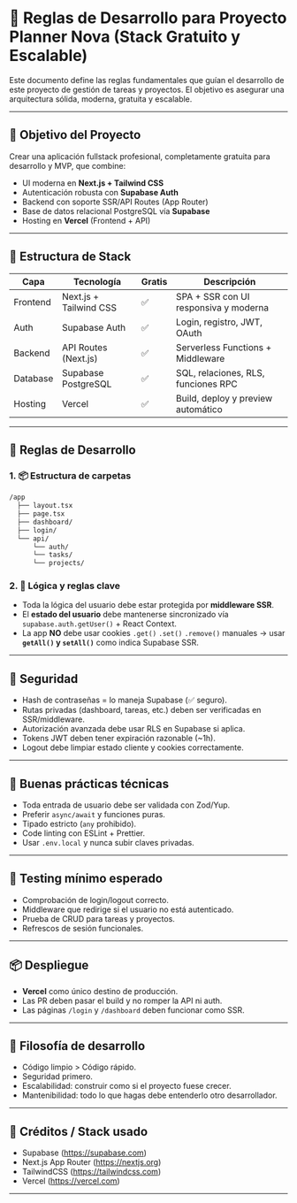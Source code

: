 
# 🚀 Reglas de Desarrollo para Proyecto Planner Nova (Stack Gratuito y Escalable)

Este documento define las reglas fundamentales que guían el desarrollo de este proyecto de gestión de tareas y proyectos. El objetivo es asegurar una arquitectura sólida, moderna, gratuita y escalable.

---

## 🎯 Objetivo del Proyecto

Crear una aplicación fullstack profesional, completamente gratuita para desarrollo y MVP, que combine:

- UI moderna en **Next.js + Tailwind CSS**
- Autenticación robusta con **Supabase Auth**
- Backend con soporte SSR/API Routes (App Router)
- Base de datos relacional PostgreSQL vía **Supabase**
- Hosting en **Vercel** (Frontend + API)

---

## 🧱 Estructura de Stack

| Capa            | Tecnología                  | Gratis | Descripción                                     |
|-----------------|-----------------------------|--------|-------------------------------------------------|
| Frontend        | Next.js + Tailwind CSS      | ✅     | SPA + SSR con UI responsiva y moderna          |
| Auth            | Supabase Auth               | ✅     | Login, registro, JWT, OAuth                    |
| Backend         | API Routes (Next.js)        | ✅     | Serverless Functions + Middleware              |
| Database        | Supabase PostgreSQL         | ✅     | SQL, relaciones, RLS, funciones RPC            |
| Hosting         | Vercel                      | ✅     | Build, deploy y preview automático             |

---

## 📜 Reglas de Desarrollo

### 1. 📦 Estructura de carpetas

```txt
/app
  ├── layout.tsx
  ├── page.tsx
  ├── dashboard/
  ├── login/
  └── api/
      └── auth/
      └── tasks/
      └── projects/
```

### 2. 🧠 Lógica y reglas clave

- Toda la lógica del usuario debe estar protegida por **middleware SSR**.
- El **estado del usuario** debe mantenerse sincronizado vía `supabase.auth.getUser()` + React Context.
- La app **NO** debe usar cookies `.get()` `.set()` `.remove()` manuales → usar **`getAll()` y `setAll()`** como indica Supabase SSR.

---

## 🔐 Seguridad

- Hash de contraseñas = lo maneja Supabase (✅ seguro).
- Rutas privadas (dashboard, tareas, etc.) deben ser verificadas en SSR/middleware.
- Autorización avanzada debe usar RLS en Supabase si aplica.
- Tokens JWT deben tener expiración razonable (~1h).
- Logout debe limpiar estado cliente y cookies correctamente.

---

## 🧰 Buenas prácticas técnicas

- Toda entrada de usuario debe ser validada con Zod/Yup.
- Preferir `async/await` y funciones puras.
- Tipado estricto (`any` prohibido).
- Code linting con ESLint + Prettier.
- Usar `.env.local` y nunca subir claves privadas.

---

## 🧪 Testing mínimo esperado

- Comprobación de login/logout correcto.
- Middleware que redirige si el usuario no está autenticado.
- Prueba de CRUD para tareas y proyectos.
- Refrescos de sesión funcionales.

---

## 📦 Despliegue

- **Vercel** como único destino de producción.
- Las PR deben pasar el build y no romper la API ni auth.
- Las páginas `/login` y `/dashboard` deben funcionar como SSR.

---

## 🧠 Filosofía de desarrollo

- Código limpio > Código rápido.
- Seguridad primero.
- Escalabilidad: construir como si el proyecto fuese crecer.
- Mantenibilidad: todo lo que hagas debe entenderlo otro desarrollador.

---

## 🧾 Créditos / Stack usado

- Supabase (https://supabase.com)
- Next.js App Router (https://nextjs.org)
- TailwindCSS (https://tailwindcss.com)
- Vercel (https://vercel.com)

---

